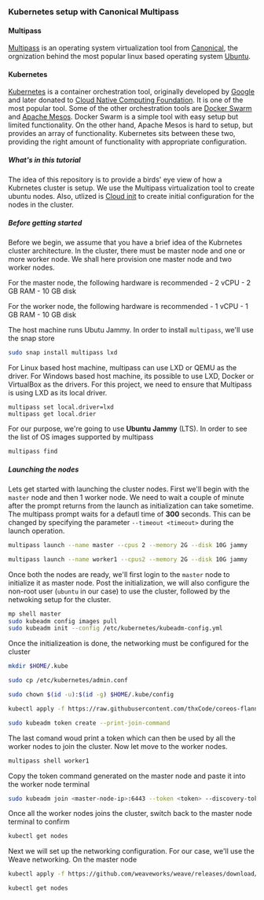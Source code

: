 ### Kubernetes setup with Canonical Multipass

#### Multipass

[Multipass](https://multipass.run/) is an operating system virtualization tool from [Canonical](https://canonical.com/), the orgnization behind the most popular linux based operating system [Ubuntu](https://ubuntu.com/). 

#### Kubernetes

[Kubernetes](https://kubrnetes.io/) is a container orchestration tool, originally developed by [Google](https://www.google.com) and later donated to [Cloud Native Computing Foundation](ihttps://www.cncf.io/). It is one of the most popular tool. Some of the other orchestration tools are [Docker Swarm](https://docs.docker.com/engine/swarm/) and [Apache Mesos](https://mesos.apache.org/). Docker Swarm is a simple tool with easy setup but limited functionality. On the other hand, Apache Mesos is hard to setup, but provides an array of functionality. Kubernetes sits between these two, providing the right amount of functionality with appropriate configuration.

##### What's in this tutorial

The idea of this repository is to provide a birds' eye view of how a Kubrnetes cluster is setup. We use the Multipass virtualization tool to create ubuntu nodes. Also, utlized is [Cloud init](https://cloud-init.io/) to create initial configuration for the nodes in the cluster.

##### Before getting started

Before we begin, we assume that you have a brief idea of the Kubrnetes cluster architecture. In the cluster, there must be master node and one or more worker node. We shall here provision one master node and two worker nodes.

For the master node, the following hardware is recommended
    - 2 vCPU
    - 2 GB RAM
    - 10 GB disk

For the worker node, the following hardware is recommended
    - 1 vCPU
    - 1 GB RAM
    - 10 GB disk

The host machine runs Ubutu Jammy. In order to install `multipass`, we'll use the snap store

```bash
sudo snap install multipass lxd
```

For Linux based host machine, multipass can use LXD or QEMU as the driver. For Windows based host machine, its possible to use LXD, Docker or VirtualBox as the drivers. For this project, we need to ensure that Multipass is using LXD as its local driver.

```
multipass set local.driver=lxd
multipass get local.drier
```

For our purpose, we're going to use __Ubuntu Jammy__ (LTS). In order to see the list of OS images supported by multipass

```bash
multipass find
```

##### Launching the nodes

Lets get started with launching the cluster nodes. First we'll begin with the `master` node and then 1 worker node. We need to wait a couple of minute after the prompt returns from the launch as initialization can take sometime. The multipass prompt waits for a defautl time of __300__ seconds. This can be changed by specifying the parameter `--timeout <timeout>` during the launch operation.

```bash
multipass launch --name master --cpus 2 --memory 2G --disk 10G jammy

multipass launch --name worker1 --cpus2 --memory 2G --disk 10G jammy
```

Once both the nodes are ready, we'll first login to the `master` node to initialize it as master node. Post the initialization, we will also configure the non-root user (`ubuntu` in our case) to use the cluster, followed by the netwoking setup for the cluster.

```bash
mp shell master
sudo kubeadm config images pull
sudo kubeadm init --config /etc/kubernetes/kubeadm-config.yml
```

Once the initializeation is done, the networking must be configured for the cluster

```bash
mkdir $HOME/.kube

sudo cp /etc/kubernetes/admin.conf

sudo chown $(id -u):$(id -g) $HOME/.kube/config

kubectl apply -f https://raw.githubusercontent.com/thxCode/coreos-flannel/master/Documentation/kube-flannel.yml

sudo kubeadm token create --print-join-command
```

The last comand woud print a token which can then be used by all the worker nodes to join the cluster. Now let move to the worker nodes.

```bash
multipass shell worker1
```

Copy the token command generated on the master node and paste it into the worker node terminal

```bash
sudo kubeadm join <master-node-ip>:6443 --token <token> --discovery-token-ca-cert-hash sha256:<discovery-token-ca-cert-hash>
```

Once all the worker nodes joins the cluster, switch back to the master node terminal to confirm

```bash
kubectl get nodes
```

Next we will set up the networking configuration. For our case, we'll use the Weave networking. On the master node

```bash
kubectl apply -f https://github.com/weaveworks/weave/releases/download/v2.8.1/weave-daemonset-k8s.yaml

kubectl get nodes
```

